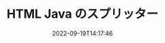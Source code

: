 ---
############################# Static ############################
layout: "auto-gen-merger"
date: 2022-09-19T14:17:46
draft: false
otherformats: mht mhtml odp ods odt one otp ott pdf pps ppsx ppt pptx rtf tex vdx

############################# Head ############################
head_title: "HTMLをJavaで複数のファイルに分割"
head_description: "ドキュメント マージ API を使用して、ページ番号、ページ間隔、偶数ページまたは奇数ページに基づいて、1 つの HTML ファイルを複数のファイルに分割します。"

############################# Header ############################
title: "HTML Java のスプリッター"
description: "HTML を数行の Java コードで分割します。"
bg_image: "https://cms.admin.containerize.com/templates/aspose/App_Themes/V3/images/bg/header1.png"
bg_overlay: false
button:
    enable: true
    icon: "fas fa-arrow-down"
    label: "無料トライアルをダウンロード"
    link: "https://downloads.groupdocs.com/merger/java"

############################# SubMenu ############################
submenu:
    enable: true

    left:
        img_alt: "GroupDocs.Merger for Java"
        image: "https://cms.admin.containerize.com/templates/groupdocs/images/product-logos/90x90-noborder/groupdocs-merger-java.png"
        product: "GroupDocs.Merger"
        platform: "Java"

    middle:
        button:

            # button loop
            - link: "https://apireference.groupdocs.com/merger/java"
              text: "API リファレンス"

            # button loop
            - link: "https://github.com/groupdocs-merger"
              text: "コード例"

            # button loop
            - link: "https://products.groupdocs.app/merger/family"
              text: "ライブデモ"

            # button loop
            - link: "https://purchase.groupdocs.com/pricing/merger/java"
              text: "価格"

    right:
        link_download: "https://downloads.groupdocs.com/merger"
        link_learn: "https://docs.groupdocs.com/merger/java"
        link_buy: "https://purchase.groupdocs.com"

############################# About ############################
about:
    enable: true
    title: "GroupDocs.Merger for Java API について"
    content: |
        [GroupDocs.Merger for Java](/ja/merger/java/) ライブラリは、PDF、Microsoft Office (Word、Excel、 PowerPoint、OneNote)、OpenDocument、HTML、画像、および Java アプリケーション内のその他多数。コードを数行追加するだけで、ドキュメント内のページの移動、削除、回転、交換、抽出、向きの変更など、いくつかのドキュメント操作を実行できます。ドキュメント マージ API は、ドキュメント ページの画像としてのプレビューもサポートしており、ページ上のドキュメント構造、フォーマット、およびコンテンツを分析します。
        
        GroupDocs.Merger API は、ファイル分割機能を必要とする企業向けソリューションに最適です。これらの API は、J2SE 7.0 (1.7), J2SE 8.0 (1.8), Java 10 を含むすべての主要なオペレーティング システムとプラットフォームで十分にサポートされています。

############################# Steps ############################
steps:
    enable: true
    title_left: "Java で HTML ファイルをページごとに分割"
    content_left: |
        [GroupDocs.Merger for Java](/ja/merger/java/) を使用すると、Java 開発者は、単一の HTML ファイルを複数の結果ファイルに分割することが容易になります。いくつかの簡単な手順。
        
        * 出力ファイルのパス形式で **SplitOptions** を初期化します。
        * **Merger** の新しいインスタンスを作成し、ソース ドキュメント パスをコンストラクター パラメーターとして渡します。
        * **split** を呼び出して **SplitOptions** オブジェクトを渡し、結果のドキュメントを保存します。

    title_right: "システム要求"
    content_right: |
        GroupDocs.Merger for Java API は、すべての主要なプラットフォームとオペレーティング システムでサポートされています。以下のコードを実行する前に、システムに次の前提条件がインストールされていることを確認してください。

        * オペレーティング システム: Microsoft Windows、Linux、MacOS
        * 開発環境: NetBeans, IntelliJ IDEA, Eclipse
        * フレームワーク: J2SE 7.0 (1.7), J2SE 8.0 (1.8), Java 10
        * [Maven](https://repository.groupdocs.com/webapp/#/artifacts/browse/tree/General/repo/com/groupdocs/groupdocs-merger) から GroupDocs.Merger for Java の最新バージョンをダウンロードします
         
    code: |
     {{% merger/additional-styles %}}
     {{< merger/code-merger title="Java サンプル コードを使用して HTML ファイルを分割する方法">}}

        ```java    
        // GroupDocs.Merger for Java API を使用して HTML ファイルを分割します
        String filePath = "input.html";
        String filePathOut = "output.html";
        
        // 出力ファイルのパス形式で SplitOptions クラスを初期化する
        SplitOptions splitOptions = new SplitOptions(filePathOut, new int[] { 3, 6, 8 });

        // 入力 HTML ドキュメントで Merger をインスタンス化する
        Merger merger = new Merger(filePath);

        // split メソッドを呼び出し、SplitOptions オブジェクトを渡して、結果のドキュメントを保存します
        merger.split(splitOptions);
        ```
     {{< /merger/code-merger >}}

############################# Demos ############################
demos:
    enable: true
    title: "ライブデモ - HTML ファイルをオンラインで分割"
    content: |
       [GroupDocs.Merger Live Demos](https://products.groupdocs.app/splitter/html) Web サイトにアクセスして、今すぐ HTML ファイルを分割してください。
       ライブデモには次の利点があります。
        
############################# About Formats ############################
about_formats:
    enable: true

############################# More Formats ############################
more_formats:
    enable: true
    title: "他の形式の分割ファイル"
    content: |
        Java は、ファイル形式と画像の合併と分割の API を文書化しています。以下に示すように、一般的なファイル形式の一部を分割します。

############################# Back to top ###############################
back_to_top:
    enable: true
---
